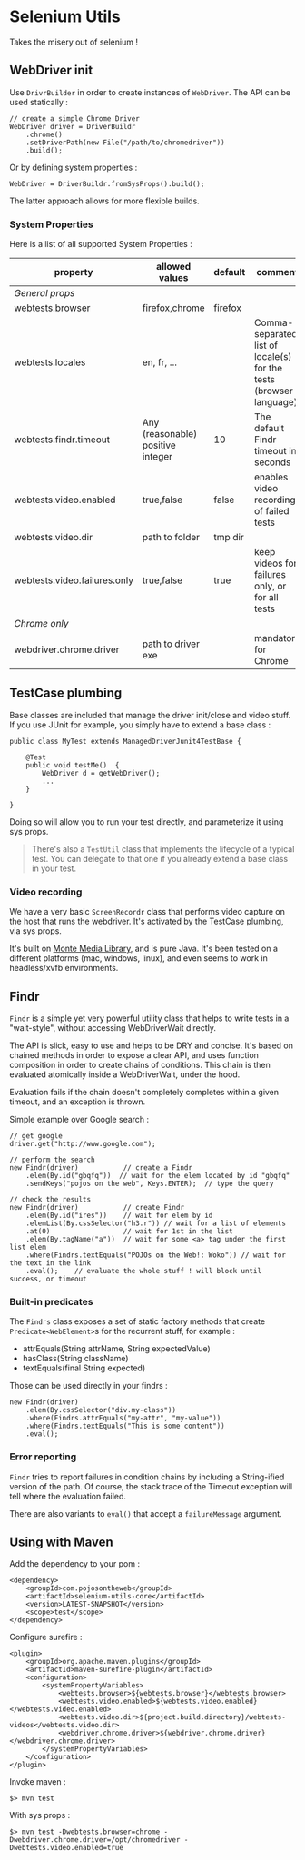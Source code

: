 # Selenium Utils

Takes the misery out of selenium !

## WebDriver init

Use `DrivrBuilder` in order to create instances of `WebDriver`. The API can be used statically :

```
// create a simple Chrome Driver
WebDriver driver = DriverBuildr
	.chrome()
	.setDriverPath(new File("/path/to/chromedriver"))
	.build();
```

Or by defining system properties :

```
WebDriver = DriverBuildr.fromSysProps().build();
```

The latter approach allows for more flexible builds. 

### System Properties

Here is a list of all supported System Properties :

<table>
	<thead>
	<tr>
		<th>property</th>
		<th>allowed values</th>
		<th>default</th>
		<th>comment</th>
	</tr>
	</thead>
	<tbody>
    <tr>
        <td colspan="4"><em>General props</em></td>
    </tr>
	<tr>
		<td>webtests.browser</td>
		<td>firefox,chrome</td>
		<td>firefox</td>
		<td></td>
	</tr>
	<tr>
		<td>webtests.locales</td>
		<td>en, fr, ...</td>
		<td></td>
		<td>Comma-separated list of locale(s) for the tests (browser language)</td>
	</tr>
	<tr>
		<td>webtests.findr.timeout</td>
		<td>Any (reasonable) positive integer</td>
		<td>10</td>
		<td>The default Findr timeout in seconds</td>
	</tr>
	<tr>
		<td>webtests.video.enabled</td>
		<td>true,false</td>
		<td>false</td>
		<td>enables video recording of failed tests</td>
	</tr>
	<tr>
		<td>webtests.video.dir</td>
		<td>path to folder</td>
		<td>tmp dir</td>
		<td></td>
	</tr>
	<tr>
		<td>webtests.video.failures.only</td>
		<td>true,false</td>
		<td>true</td>
		<td>keep videos for failures only, or for all tests</td>
	</tr>
	<tr>
    	<td colspan="4"><em>Chrome only</em></td>
	</tr>
    <tr>
        <td>webdriver.chrome.driver</td>
        <td>path to driver exe</td>
        <td></td>
        <td>mandatory for Chrome</td>
    </tr>
	</tbody>
</table>

## TestCase plumbing

Base classes are included that manage the driver init/close and video stuff. If you use JUnit for example, you simply have to extend a base class :

```
public class MyTest extends ManagedDriverJunit4TestBase {

    @Test
    public void testMe()  {
    	WebDriver d = getWebDriver();
    	...
    }

}
```

Doing so will allow you to run your test directly, and parameterize it using sys props. 


> There's also a `TestUtil` class that implements the lifecycle of a typical test. You can delegate to that one if you already extend a base class in your test.

### Video recording

We have a very basic `ScreenRecordr` class that performs video capture on the host that runs the webdriver. It's activated by the TestCase plumbing, via sys props. 

It's built on [Monte Media Library](http://www.randelshofer.ch/monte/), and is pure Java. It's been tested on a different platforms (mac, windows, linux), and even seems to work in headless/xvfb environments. 

## Findr

`Findr` is a simple yet very powerful utility class that helps to write tests in a "wait-style", without accessing WebDriverWait directly.

The API is slick, easy to use and helps to be DRY and concise. It's based on chained methods in order to expose a clear API, and uses function composition in order to create chains of conditions. This chain is then evaluated atomically inside a WebDriverWait, under the hood.

Evaluation fails if the chain doesn't completely completes within a given timeout, and an exception is thrown.

Simple example over Google search :

```
// get google
driver.get("http://www.google.com");

// perform the search
new Findr(driver)			// create a Findr
	.elem(By.id("gbqfq"))  // wait for the elem located by id "gbqfq"
    .sendKeys("pojos on the web", Keys.ENTER);  // type the query

// check the results
new Findr(driver)			// create Findr
	.elem(By.id("ires"))	// wait for elem by id
    .elemList(By.cssSelector("h3.r")) // wait for a list of elements
    .at(0)					// wait for 1st in the list
    .elem(By.tagName("a"))	// wait for some <a> tag under the first list elem
    .where(Findrs.textEquals("POJOs on the Web!: Woko")) // wait for the text in the link
    .eval();	// evaluate the whole stuff ! will block until success, or timeout
```

### Built-in predicates

The `Findrs` class exposes a set of static factory methods that create `Predicate<WebElement>`s for the recurrent stuff, for example :

* attrEquals(String attrName, String expectedValue)
* hasClass(String className)
* textEquals(final String expected)
 
Those can be used directly in your findrs :

```
new Findr(driver)
	.elem(By.cssSelector("div.my-class"))
	.where(Findrs.attrEquals("my-attr", "my-value"))
	.where(Findrs.textEquals("This is some content"))
	.eval();
``` 


### Error reporting

`Findr` tries to report failures in condition chains by including a String-ified version of the path. Of course, the stack trace of the Timeout exception will tell where the evaluation failed.

There are also variants to `eval()` that accept a `failureMessage` argument.

## Using with Maven

Add the dependency to your pom :

```
<dependency>
	<groupId>com.pojosontheweb</groupId>
    <artifactId>selenium-utils-core</artifactId>
    <version>LATEST-SNAPSHOT</version>
    <scope>test</scope>
</dependency>
```

Configure surefire :

```
<plugin>
	<groupId>org.apache.maven.plugins</groupId>
    <artifactId>maven-surefire-plugin</artifactId>
    <configuration>
    	<systemPropertyVariables>
        	<webtests.browser>${webtests.browser}</webtests.browser>
            <webtests.video.enabled>${webtests.video.enabled}</webtests.video.enabled>
            <webtests.video.dir>${project.build.directory}/webtests-videos</webtests.video.dir>
            <webdriver.chrome.driver>${webdriver.chrome.driver}</webdriver.chrome.driver>
        </systemPropertyVariables>
    </configuration>
</plugin>
```

Invoke maven :

```
$> mvn test
```

With sys props :

```
$> mvn test -Dwebtests.browser=chrome -Dwebdriver.chrome.driver=/opt/chromedriver -Dwebtests.video.enabled=true
```

